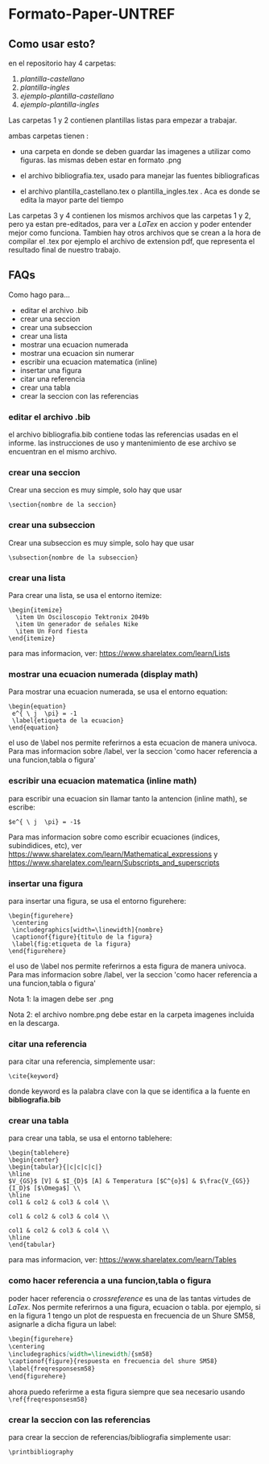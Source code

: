 # Formato-Paper-UNTREF


## Como usar esto?

en el repositorio hay 4 carpetas:

1. *plantilla-castellano*
2. *plantilla-ingles*
3. *ejemplo-plantilla-castellano*
4. *ejemplo-plantilla-ingles*

Las carpetas 1 y 2 contienen plantillas listas para empezar a trabajar.

ambas carpetas tienen :
+ una carpeta en donde se deben guardar las imagenes a utilizar como figuras.
las mismas deben estar en formato .png

+ el archivo bibliografia.tex, usado para manejar las fuentes bibliograficas


+ el archivo plantilla_castellano.tex o plantilla_ingles.tex . Aca es donde se edita la mayor parte del tiempo

Las carpetas 3 y 4 contienen los mismos archivos que las carpetas 1 y 2, pero ya estan pre-editados, para ver a *LaTex* en accion y poder entender mejor como funciona. Tambien hay otros archivos que se crean a la hora de compilar el .tex
por ejemplo el archivo de extension pdf, que representa el resultado final de nuestro trabajo.






## FAQs
Como hago para...

+ editar el archivo .bib
+ crear una seccion
+ crear una subseccion
+ crear una lista
+ mostrar una ecuacion numerada
+ mostrar una ecuacion sin numerar
+ escribir una ecuacion matematica (inline)
+ insertar una figura
+ citar una referencia
+ crear una tabla
+ crear la seccion con las referencias



### editar el archivo .bib
el archivo bibliografia.bib contiene todas las referencias usadas en el informe.
las instrucciones de uso y mantenimiento de ese archivo se encuentran en el mismo archivo.

### crear una seccion
Crear una seccion es muy simple, solo hay que usar

```\section{nombre de la seccion}```

### crear una subseccion
Crear una subseccion es muy simple, solo hay que usar

```\subsection{nombre de la subseccion}```
### crear una lista
Para crear una lista, se usa el entorno itemize:
```
\begin{itemize}
  \item Un Osciloscopio Tektronix 2049b
  \item Un generador de señales Nike
  \item Un Ford fiesta
\end{itemize}
```
para mas informacion, ver: https://www.sharelatex.com/learn/Lists

### mostrar una ecuacion numerada (display math)
Para mostrar una ecuacion numerada, se usa el entorno equation:
```
\begin{equation}
 e^{ \ j  \pi} = -1
 \label{etiqueta de la ecuacion}
\end{equation}

```
el uso de \label nos permite referirnos a esta ecuacion de manera univoca.
Para mas informacion sobre /label, ver la seccion 'como hacer referencia a una funcion,tabla o figura'
### escribir una ecuacion matematica (inline math)

para escribir una ecuacion sin llamar tanto la antencion (inline math), se  escribe:

```
$e^{ \ j  \pi} = -1$

```
Para mas informacion sobre como escribir ecuaciones (indices, subindidices, etc), ver https://www.sharelatex.com/learn/Mathematical_expressions y https://www.sharelatex.com/learn/Subscripts_and_superscripts
### insertar una figura

para insertar una figura, se usa el entorno figurehere:

```
\begin{figurehere}
 \centering
 \includegraphics[width=\linewidth]{nombre}
 \captionof{figure}{titulo de la figura}
 \label{fig:etiqueta de la figura}
\end{figurehere}
```
el uso de \label nos permite referirnos a esta figura de manera univoca.
Para mas informacion sobre /label, ver la seccion 'como hacer referencia a una funcion,tabla o figura'

Nota 1: la imagen debe ser .png

Nota 2: el archivo nombre.png debe estar en la carpeta imagenes incluida en la descarga.

### citar una referencia
para citar una referencia, simplemente usar:

```\cite{keyword}```

donde keyword es la palabra clave con la que se identifica a la fuente  en **bibliografia.bib**

### crear una tabla
para crear una tabla, se usa el entorno tablehere:
```
\begin{tablehere}
\begin{center}
\begin{tabular}{|c|c|c|c|}
\hline
$V_{GS}$ [V] & $I_{D}$ [A] & Temperatura [$C^{o}$] & $\frac{V_{GS}}{I_D}$ [$\Omega$] \\
\hline
col1 & col2 & col3 & col4 \\

col1 & col2 & col3 & col4 \\

col1 & col2 & col3 & col4 \\
\hline
\end{tabular}
```

para mas informacion, ver: https://www.sharelatex.com/learn/Tables
### como hacer referencia a una funcion,tabla o figura
poder hacer referencia o *crossreference* es una de las tantas virtudes de *LaTex*. Nos permite referirnos a una
figura, ecuacion o tabla.
por ejemplo, si en la figura 1 tengo un plot de respuesta en frecuencia de un Shure SM58, asignarle a dicha figura un label:
 ```markdown
\begin{figurehere}
 \centering
 \includegraphics[width=\linewidth]{sm58}
 \captionof{figure}{respuesta en frecuencia del shure SM58}
 \label{freqresponsesm58}
\end{figurehere}
```
ahora puedo referirme a esta figura siempre que sea necesario usando `\ref{freqresponsesm58}`
### crear la seccion con las referencias
para crear la seccion de referencias/bibliografia simplemente usar:

`\printbibliography`

